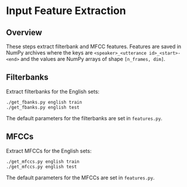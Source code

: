Input Feature Extraction
========================

Overview
--------
These steps extract filterbank and MFCC features. Features are saved in NumPy
archives where the keys are `<speaker>_<utterance id>_<start>-<end>` and the
values are NumPy arrays of shape `[n_frames, dim]`.


Filterbanks
-----------
Extract filterbanks for the English sets:

    ./get_fbanks.py english train
    ./get_fbanks.py english test

The default parameters for the filterbanks are set in `features.py`.


MFCCs
-----
Extract MFCCs for the English sets:

    ./get_mfccs.py english train
    ./get_mfccs.py english test

The default parameters for the MFCCs are set in `features.py`.

